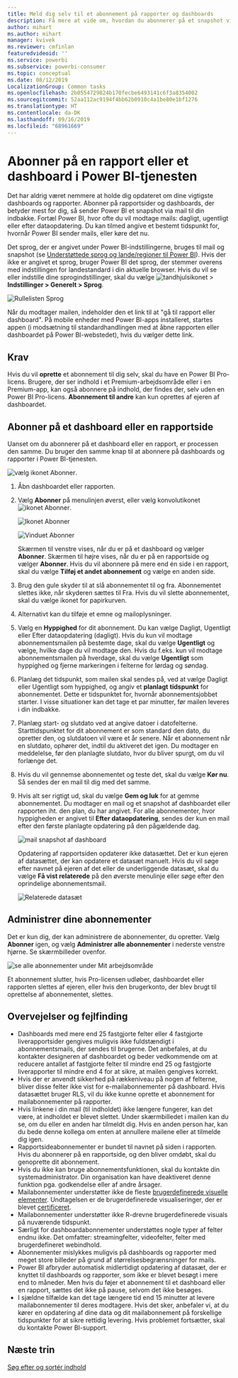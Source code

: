 ```yaml
---
title: Meld dig selv til et abonnement på rapporter og dashboards
description: Få mere at vide om, hvordan du abonnerer på et snapshot via mail af en rapport eller et dashboard i Power BI.
author: mihart
ms.author: mihart
manager: kvivek
ms.reviewer: cmfinlan
featuredvideoid: ''
ms.service: powerbi
ms.subservice: powerbi-consumer
ms.topic: conceptual
ms.date: 08/12/2019
LocalizationGroup: Common tasks
ms.openlocfilehash: 2b0554729824b170fecbe6493141c6f3a8354002
ms.sourcegitcommit: 52aa112ac9194f4bb62b0910c4a1be80e1bf1276
ms.translationtype: HT
ms.contentlocale: da-DK
ms.lasthandoff: 09/16/2019
ms.locfileid: "68961669"
---
```

# <a name="subscribe-to-a-report-or-dashboard-in-the-power-bi-service"></a>Abonner på en rapport eller et dashboard i Power BI-tjenesten 
Det har aldrig været nemmere at holde dig opdateret om dine vigtigste dashboards og rapporter. Abonner på rapportsider og dashboards, der betyder mest for dig, så sender Power BI et snapshot via mail til din indbakke. Fortæl Power BI, hvor ofte du vil modtage mails: dagligt, ugentligt eller efter dataopdatering. Du kan tilmed angive et bestemt tidspunkt for, hvornår Power BI sender mails, eller køre det nu.  

Det sprog, der er angivet under Power BI-indstillingerne, bruges til mail og snapshot (se [Understøttede sprog og lande/regioner til Power BI](../supported-languages-countries-regions.md)). Hvis der ikke er angivet et sprog, bruger Power BI det sprog, der stemmer overens med indstillingen for landestandard i din aktuelle browser. Hvis du vil se eller indstille dine sprogindstillinger, skal du vælge ![tandhjulsikonet](./media/end-user-subscribe/power-bi-settings-icon.png) > **Indstillinger > Generelt > Sprog**. 

![Rullelisten Sprog](./media/end-user-subscribe/power-bi-language.png)

Når du modtager mailen, indeholder den et link til at "gå til rapport eller dashboard". På mobile enheder med Power BI-apps installeret, startes appen (i modsætning til standardhandlingen med at åbne rapporten eller dashboardet på Power BI-webstedet), hvis du vælger dette link.


## <a name="requirements"></a>Krav
Hvis du vil **oprette** et abonnement til dig selv, skal du have en Power BI Pro-licens. Brugere, der ser indhold i et Premium-arbejdsområde eller i en Premium-app, kan også abonnere på indhold, der findes der, selv uden en Power BI Pro-licens. **Abonnement til andre** kan kun oprettes af ejeren af dashboardet. 

## <a name="subscribe-to-a-dashboard-or-a-report-page"></a>Abonner på et dashboard eller en rapportside
Uanset om du abonnerer på et dashboard eller en rapport, er processen den samme. Du bruger den samme knap til at abonnere på dashboards og rapporter i Power BI-tjenesten.
 
![vælg ikonet Abonner](./media/end-user-subscribe/power-bi-subscribe-orientation.png).

1. Åbn dashboardet eller rapporten.
2. Vælg **Abonner** på menulinjen øverst, eller vælg konvolutikonet ![ikonet Abonner](./media/end-user-subscribe/power-bi-icon-envelope.png).
   
   ![Ikonet Abonner](./media/end-user-subscribe/power-bi-subscribe-icon.png)

   ![Vinduet Abonner](./media/end-user-subscribe/power-bi-emails-newest.png)
    
    Skærmen til venstre vises, når du er på et dashboard og vælger **Abonner**. Skærmen til højre vises, når du er på en rapportside og vælger **Abonner**. Hvis du vil abonnere på mere end én side i en rapport, skal du vælge **Tilføj et andet abonnement** og vælge en anden side. 

4. Brug den gule skyder til at slå abonnementet til og fra.  Abonnementet slettes ikke, når skyderen sættes til Fra. Hvis du vil slette abonnementet, skal du vælge ikonet for papirkurven.

5. Alternativt kan du tilføje et emne og mailoplysninger. 

5. Vælg en **Hyppighed** for dit abonnement.  Du kan vælge Dagligt, Ugentligt eller Efter dataopdatering (dagligt).  Hvis du kun vil modtage abonnementsmailen på bestemte dage, skal du vælge **Ugentligt** og vælge, hvilke dage du vil modtage den.  Hvis du f.eks. kun vil modtage abonnementsmailen på hverdage, skal du vælge **Ugentligt** som hyppighed og fjerne markeringen i felterne for lørdag og søndag.   

6. Planlæg det tidspunkt, som mailen skal sendes på, ved at vælge Dagligt eller Ugentligt som hyppighed, og angiv et **planlagt** **tidspunkt** for abonnementet.  Dette er tidspunktet for, hvornår abonnementsjobbet starter. I visse situationer kan det tage et par minutter, før mailen leveres i din indbakke.    

7. Planlæg start- og slutdato ved at angive datoer i datofelterne. Starttidspunktet for dit abonnement er som standard den dato, du opretter den, og slutdatoen vil være et år senere. Når et abonnement når en slutdato, ophører det, indtil du aktiveret det igen.  Du modtager en meddelelse, før den planlagte slutdato, hvor du bliver spurgt, om du vil forlænge det.     

8. Hvis du vil gennemse abonnementet og teste det, skal du vælge **Kør nu**.  Så sendes der en mail til dig med det samme. 

8. Hvis alt ser rigtigt ud, skal du vælge **Gem og luk** for at gemme abonnementet. Du modtager en mail og et snapshot af dashboardet eller rapporten iht. den plan, du har angivet. For alle abonnementer, hvor hyppigheden er angivet til **Efter dataopdatering**, sendes der kun en mail efter den første planlagte opdatering på den pågældende dag.
   
   ![mail snapshot af dashboard](media/end-user-subscribe/power-bi-subscribe-email.png)
   
    Opdatering af rapportsiden opdaterer ikke datasættet. Det er kun ejeren af datasættet, der kan opdatere et datasæt manuelt. Hvis du vil søge efter navnet på ejeren af det eller de underliggende datasæt, skal du vælge **Få vist relaterede** på den øverste menulinje eller søge efter den oprindelige abonnementsmail.
   
    ![Relaterede datasæt](./media/end-user-subscribe/power-bi-view-related-screen.png)


## <a name="manage-your-subscriptions"></a>Administrer dine abonnementer
Det er kun dig, der kan administrere de abonnementer, du opretter. Vælg **Abonner** igen, og vælg **Administrer alle abonnementer** i nederste venstre hjørne. Se skærmbilleder ovenfor. 

![se alle abonnementer under Mit arbejdsområde](./media/end-user-subscribe/power-bi-manage.png)

Et abonnement slutter, hvis Pro-licensen udløber, dashboardet eller rapporten slettes af ejeren, eller hvis den brugerkonto, der blev brugt til oprettelse af abonnementet, slettes.

## <a name="considerations-and-troubleshooting"></a>Overvejelser og fejlfinding
* Dashboards med mere end 25 fastgjorte felter eller 4 fastgjorte liverapportsider gengives muligvis ikke fuldstændigt i abonnementsmails, der sendes til brugerne. Det anbefales, at du kontakter designeren af dashboardet og beder vedkommende om at reducere antallet af fastgjorte felter til mindre end 25 og fastgjorte liverapporter til mindre end 4 for at sikre, at mailen gengives korrekt.  
* Hvis der er anvendt sikkerhed på rækkeniveau på nogen af felterne, bliver disse felter ikke vist for e-mailabonnementer på dashboard.  Hvis datasættet bruger RLS, vil du ikke kunne oprette et abonnement for mailabonnementer på rapporter.
* Hvis linkene i din mail (til indholdet) ikke længere fungerer, kan det være, at indholdet er blevet slettet. Under skærmbilledet i mailen kan du se, om du eller en anden har tilmeldt dig. Hvis en anden person har, kan du bede denne kollega om enten at annullere mailene eller at tilmelde dig igen.
* Rapportsideabonnementer er bundet til navnet på siden i rapporten. Hvis du abonnerer på en rapportside, og den bliver omdøbt, skal du genoprette dit abonnement.
* Hvis du ikke kan bruge abonnementsfunktionen, skal du kontakte din systemadministrator. Din organisation kan have deaktiveret denne funktion pga. godkendelse eller af andre årsager.  
* Mailabonnementer understøtter ikke de fleste [brugerdefinerede visuelle elementer](../power-bi-custom-visuals.md).  Undtagelsen er de brugerdefinerede visualiseringer, der er blevet [certificeret](../power-bi-custom-visuals-certified.md).  
* Mailabonnementer understøtter ikke R-drevne brugerdefinerede visuals på nuværende tidspunkt.  
* Særligt for dashboardabonnementer understøttes nogle typer af felter endnu ikke.  Det omfatter: streamingfelter, videofelter, felter med brugerdefineret webindhold.     
* Abonnementer mislykkes muligvis på dashboards og rapporter med meget store billeder på grund af størrelsesbegrænsninger for mails.    
* Power BI afbryder automatisk midlertidigt opdatering af datasæt, der er knyttet til dashboards og rapporter, som ikke er blevet besøgt i mere end to måneder.  Men hvis du føjer et abonnement til et dashboard eller en rapport, sættes det ikke på pause, selvom det ikke besøges.
* I sjældne tilfælde kan det tage længere tid end 15 minutter at levere mailabonnementer til deres modtagere.  Hvis det sker, anbefaler vi, at du kører en opdatering af dine data og dit mailabonnement på forskellige tidspunkter for at sikre rettidig levering.  Hvis problemet fortsætter, skal du kontakte Power BI-support.

## <a name="next-steps"></a>Næste trin

[Søg efter og sortér indhold](end-user-search-sort.md)
